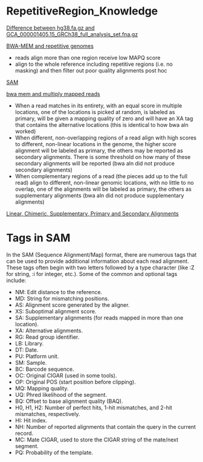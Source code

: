 # RepetitiveRegion_Knowledge
[Difference between hg38.fa.gz and GCA_000001405.15_GRCh38_full_analysis_set.fna.gz](https://groups.google.com/a/soe.ucsc.edu/g/genome/c/RI7uDc7oG80) 

[BWA-MEM and repetitive genomes](https://www.reddit.com/r/bioinformatics/comments/12seubs/bwamem_and_repetitive_genomes/) 
* reads align more than one region receive low MAPQ score
* align to the whole reference including repetitive regions (i.e. no masking) and then filter out poor quality alignments post hoc

[SAM](https://samtools.github.io/hts-specs/SAMv1.pdf)

[bwa mem and multiply mapped reads](https://www.biostars.org/p/304614/)
* When a read matches in its entirety, with an equal score in multiple locations, one of the locations is picked at random, is labeled as primary, will be given a mapping quality of zero and will have an XA tag that contains the alternative locations (this is identical to how bwa aln worked)
* When different, non-overlapping regions of a read align with high scores to different, non-linear locations in the genome, the higher score alignment will be labeled as primary, the others may be reported as secondary alignments. There is some threshold on how many of these secondary alignments will be reported (bwa aln did not produce secondary alignments)
* When complementary regions of a read (the pieces add up to the full read) align to different, non-linear genomic locations, with no little to no overlap, one of the alignments will be labeled as primary, the others as supplementary alignments (bwa aln did not produce supplementary alignments)

[Linear, Chimeric, Supplementary, Primary and Secondary Alignments](https://yulijia.net/en/bioinformatics/2015/12/21/Linear-Chimeric-Supplementary-Primary-and-Secondary-Alignments.html#fn:1)

# Tags in SAM

In the SAM (Sequence Alignment/Map) format, there are numerous tags that can be used to provide additional information about each read alignment. These tags often begin with two letters followed by a type character (like :Z for string, :i for integer, etc.). Some of the common and optional tags include:

* NM: Edit distance to the reference.
* MD: String for mismatching positions.
* AS: Alignment score generated by the aligner.
* XS: Suboptimal alignment score.
* SA: Supplementary alignments (for reads mapped in more than one location).
* XA: Alternative alignments.
* RG: Read group identifier.
* LB: Library.
* DT: Date.
* PU: Platform unit.
* SM: Sample.
* BC: Barcode sequence.
* OC: Original CIGAR (used in some tools).
* OP: Original POS (start position before clipping).
* MQ: Mapping quality.
* UQ: Phred likelihood of the segment.
* BQ: Offset to base alignment quality (BAQ).
* H0, H1, H2: Number of perfect hits, 1-hit mismatches, and 2-hit mismatches, respectively.
* HI: Hit index.
* NH: Number of reported alignments that contain the query in the current record.
* MC: Mate CIGAR, used to store the CIGAR string of the mate/next segment.
* PQ: Probability of the template.
